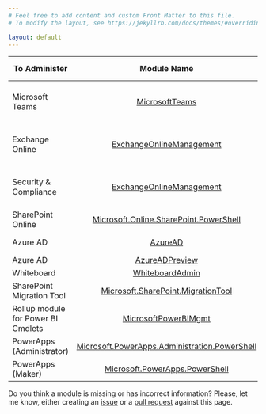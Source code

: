 ```yaml
---
# Feel free to add content and custom Front Matter to this file.
# To modify the layout, see https://jekyllrb.com/docs/themes/#overriding-theme-defaults

layout: default
---
```



| To Administer   |   Module Name  | Stable Version | How To Install                | Preview Version | How To Install                                                                 |
|-----------------|:--------------:|---------------:|-------------------------------|-----------------|--------------------------------------------------------------------------------|
| Microsoft Teams | [MicrosoftTeams](https://www.powershellgallery.com/packages/MicrosoftTeams) |          2.0.0 | Install-Module MicrosoftTeams | 1.1.11-preview  | Install-Module MicrosoftTeams -RequiredVersion 1.1.11-preview -AllowPrerelease |
| Exchange Online | [ExchangeOnlineManagement](https://www.powershellgallery.com/packages/ExchangeOnlineManagement)  |2.0.4|Install-Module -Name ExchangeOnlineManagement|2.0.4-preview9|Install-Module -Name ExchangeOnlineManagement -RequiredVersion 2.0.4-Preview9 -AllowPrerelease|
| Security & Compliance        |[ExchangeOnlineManagement](https://www.powershellgallery.com/packages/ExchangeOnlineManagement)                |2.0.4                |Install-Module -Name ExchangeOnlineManagement|2.0.4-preview9|Install-Module -Name ExchangeOnlineManagement -RequiredVersion 2.0.4-Preview9 -AllowPrerelease|
|SharePoint Online|[Microsoft.Online.SharePoint.PowerShell](https://www.powershellgallery.com/packages/Microsoft.Online.SharePoint.PowerShell)|16.0.21109.12000|Install-Module -Name Microsoft.Online.SharePoint.PowerShell|N/A|N/A|
|Azure AD|[AzureAD](https://www.powershellgallery.com/packages/AzureAD)|2.0.2.130|Install-Module -Name AzureAD|See next row|N/A|
|Azure AD|[AzureADPreview](https://www.powershellgallery.com/packages/AzureADPreview/)|2.0.2.129|Install-Module -Name AzureADPreview|N/A|N/A|
|Whiteboard|[WhiteboardAdmin](https://www.powershellgallery.com/packages/WhiteboardAdmin)|1.2.0|Install-Module -Name WhiteboardAdmin|N/A|N/A|
|SharePoint Migration Tool|[Microsoft.SharePoint.MigrationTool](https://aka.ms/spmt-ga-page)|3.4.120.7|Tricky, see [here](https://aka.ms/spmt-ga-page) and [here](https://docs.microsoft.com/sharepointmigration/overview-spmt-ps-cmdlets#before-you-begin)|3.4.121.2|Tricky, see [here](https://spmtreleasescus.blob.core.windows.net/betainstall/default.htm) and [here](https://docs.microsoft.com/sharepointmigration/overview-spmt-ps-cmdlets#before-you-begin)|
|Rollup module for Power BI Cmdlets|[MicrosoftPowerBIMgmt](https://www.powershellgallery.com/packages/MicrosoftPowerBIMgmt)|1.0.974|Install-Module -Name MicrosoftPowerBIMgmt|N/A|N/A|
|PowerApps (Administrator)|[Microsoft.PowerApps.Administration.PowerShell](https://www.powershellgallery.com/packages/Microsoft.PowerApps.Administration.PowerShell)|2.0.110|Install-Module -Name Microsoft.PowerApps.Administration.PowerShell|N/A|N/A|
|PowerApps (Maker)|[Microsoft.PowerApps.PowerShell](https://www.powershellgallery.com/packages/Microsoft.PowerApps.PowerShell/)|1.0.20|Install-Module -Name Microsoft.PowerApps.PowerShell|N/A|N/A|

Do you think a module is missing or has incorrect information? Please, let me know, either creating an [issue](https://github.com/get-itips/msshells/issues/new) or a [pull request](https://github.com/get-itips/msshells/edit/dev/index.markdown) against this page.
